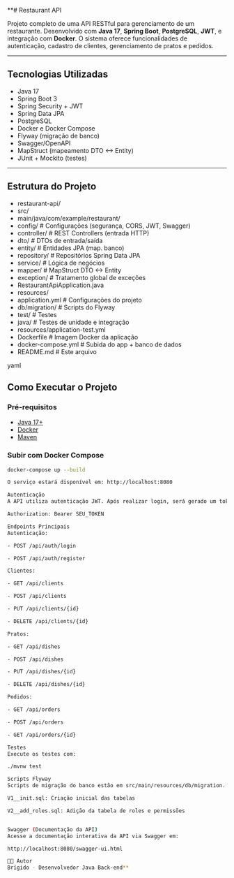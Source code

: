 **# Restaurant API 

Projeto completo de uma API RESTful para gerenciamento de um restaurante. Desenvolvido com **Java 17**, **Spring Boot**, **PostgreSQL**, **JWT**, e integração com **Docker**. O sistema oferece funcionalidades de autenticação, cadastro de clientes, gerenciamento de pratos e pedidos.

---

## Tecnologias Utilizadas

- Java 17
- Spring Boot 3
- Spring Security + JWT
- Spring Data JPA
- PostgreSQL
- Docker e Docker Compose
- Flyway (migração de banco)
- Swagger/OpenAPI
- MapStruct (mapeamento DTO <-> Entity)
- JUnit + Mockito (testes)

---

## Estrutura do Projeto

- restaurant-api/
- src/
- main/java/com/example/restaurant/
- config/ # Configurações (segurança, CORS, JWT, Swagger)
- controller/ # REST Controllers (entrada HTTP)
- dto/ # DTOs de entrada/saída
- entity/ # Entidades JPA (map. banco)
- repository/ # Repositórios Spring Data JPA
- service/ # Lógica de negócios
- mapper/ # MapStruct DTO <-> Entity
- exception/ # Tratamento global de exceções
- RestaurantApiApplication.java
- resources/
- application.yml # Configurações do projeto
- db/migration/ # Scripts do Flyway
- test/ # Testes
- java/ # Testes de unidade e integração
- resources/application-test.yml
- Dockerfile # Imagem Docker da aplicação
- docker-compose.yml # Subida do app + banco de dados
- README.md # Este arquivo


yaml

## Como Executar o Projeto

### Pré-requisitos

- [Java 17+](https://adoptium.net/)
- [Docker](https://www.docker.com/)
- [Maven](https://maven.apache.org/)

### Subir com Docker Compose

```bash
docker-compose up --build

O serviço estará disponível em: http://localhost:8080

Autenticação
A API utiliza autenticação JWT. Após realizar login, será gerado um token que deve ser enviado no header Authorization em todas as requisições protegidas:

Authorization: Bearer SEU_TOKEN

Endpoints Principais
Autenticação:

- POST /api/auth/login

- POST /api/auth/register

Clientes:

- GET /api/clients

- POST /api/clients

- PUT /api/clients/{id}

- DELETE /api/clients/{id}

Pratos:

- GET /api/dishes

- POST /api/dishes

- PUT /api/dishes/{id}

- DELETE /api/dishes/{id}

Pedidos:

- GET /api/orders

- POST /api/orders

- GET /api/orders/{id}

Testes
Execute os testes com:

./mvnw test

Scripts Flyway
Scripts de migração do banco estão em src/main/resources/db/migration. Exemplo:

V1__init.sql: Criação inicial das tabelas

V2__add_roles.sql: Adição da tabela de roles e permissões


Swagger (Documentação da API)
Acesse a documentação interativa da API via Swagger em:

http://localhost:8080/swagger-ui.html

👨‍💻 Autor
Brígido - Desenvolvedor Java Back-end**

